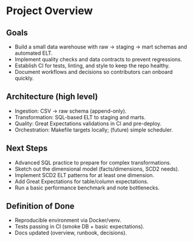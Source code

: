 # Project Overview

## Goals
- Build a small data warehouse with raw → staging → mart schemas and automated ELT.  
- Implement quality checks and data contracts to prevent regressions.  
- Establish CI for tests, linting, and style to keep the repo healthy.  
- Document workflows and decisions so contributors can onboard quickly.  

## Architecture (high level)
- Ingestion: CSV → raw schema (append-only).  
- Transformation: SQL-based ELT to staging and marts.  
- Quality: Great Expectations validations in CI and pre-deploy.  
- Orchestration: Makefile targets locally; (future) simple scheduler.  

## Next Steps
- Advanced SQL practice to prepare for complex transformations.  
- Sketch out the dimensional model (facts/dimensions, SCD2 needs).  
- Implement SCD2 ELT patterns for at least one dimension.  
- Add Great Expectations for table/column expectations.  
- Run a basic performance benchmark and note bottlenecks.

## Definition of Done
- Reproducible environment via Docker/venv.  
- Tests passing in CI (smoke DB + basic expectations).  
- Docs updated (overview, runbook, decisions).  
